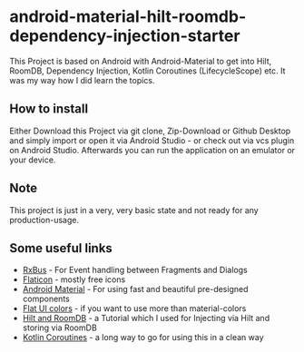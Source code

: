 # android-material-hilt-roomdb-dependency-injection-starter
This Project is based on Android with Android-Material to get into Hilt, RoomDB, Dependency Injection, Kotlin Coroutines (LifecycleScope) etc. It was my way how I did learn the topics.

## How to install
Either Download this Project via git clone, Zip-Download or Github Desktop and simply import or open it via Android Studio - or check out via vcs plugin on Android Studio. Afterwards you can run the application on an emulator or your device.

## Note
This project is just in a very, very basic state and not ready for any production-usage. 

## Some useful links
- [RxBus](https://lorentzos.com/rxjava-as-event-bus-the-right-way-10a36bdd49ba) - For Event handling between Fragments and Dialogs
- [Flaticon](https://www.flaticon.com/) - mostly free icons
- [Android Material](https://material.io/develop/android) - For using fast and beautiful pre-designed components
- [Flat UI colors](https://flatuicolors.com/) - if you want to use more than material-colors
- [Hilt and RoomDB](https://svvashishtha.medium.com/using-room-with-hilt-cb57a1bc32f) - a Tutorial which I used for Injecting via Hilt and storing via RoomDB
- [Kotlin Coroutines](https://kotlinlang.org/docs/coroutines-overview.html) - a long way to go for using this in a clean way